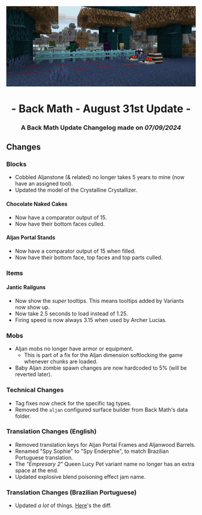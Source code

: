 <div style="text-align: center;"> <img src=ChangelogPhoto.png width="1500"> </div>

# <div style="text-align: center;">- Back Math - August 31st Update -</div>
### <div style="text-align: center;">A Back Math Update Changelog made on *07/09/2024*</div>

## Changes
### Blocks
- Cobbled Aljanstone (& related) no longer takes 5 years to mine (now have an assigned tool).
- Updated the model of the Crystalline Crystallizer.

#### Chocolate Naked Cakes
- Now have a comparator output of 15.
- Now have their bottom faces culled.

#### Aljan Portal Stands
- Now have a comparator output of 15 when filled.
- Now have their bottom face, top faces and top parts culled.

### Items
#### Jantic Railguns
- Now show the *super* tooltips. This means tooltips added by Variants now show up.
- Now take 2.5 seconds to load instead of 1.25.
- Firing speed is now always 3.15 when used by Archer Lucias.

### Mobs
- Aljan mobs no longer have armor or equipment.
  - This is part of a fix for the Aljan dimension softlocking the game whenever chunks are loaded.
- Baby Aljan zombie spawn changes are now hardcoded to 5% (will be reverted later).

### Technical Changes
- Tag fixes now check for the specific tag types.
- Removed the `aljan` configured surface builder from Back Math's data folder.

### Translation Changes (English)
- Removed translation keys for Aljan Portal Frames and Aljanwood Barrels.
- Renamed "Spy Sophie" to "Spy Enderphie", to match Brazilian Portuguese translation.
- The *"Empresary 2"* Queen Lucy Pet variant name no longer has an extra space at the end.
- Updated explosive blend poisoning effect jam name.

### Translation Changes (Brazilian Portuguese)
- Updated *a lot* of things. [Here](https://github.com/Fabricio20106/Back-Math/commit/90799b0428fa513444e276d4cd38587b38bcebf7#diff-8da791256691df0f616dc5d55eb1a04c28654f43ba997683b13fea9dca8c16e7)'s the diff.
